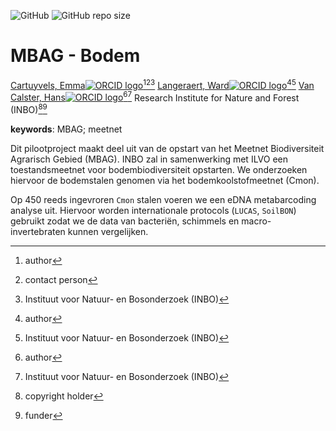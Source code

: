 <!-- spell-check: ignore:start -->
<!-- badges: start -->
![GitHub](https://img.shields.io/github/license/inbo/mbag-bodem)
![GitHub repo size](https://img.shields.io/github/repo-size/inbo/mbag-bodem)
<!-- badges: end -->

# MBAG - Bodem

[Cartuyvels, Emma![ORCID logo](https://info.orcid.org/wp-content/uploads/2019/11/orcid_16x16.png)](https://orcid.org/0000-0001-7856-6360)[^aut][^cre][^inbo.be]
[Langeraert, Ward![ORCID logo](https://info.orcid.org/wp-content/uploads/2019/11/orcid_16x16.png)](https://orcid.org/0000-0002-5900-8109)[^aut][^inbo.be]
[Van Calster, Hans![ORCID logo](https://info.orcid.org/wp-content/uploads/2019/11/orcid_16x16.png)](https://orcid.org/0000-0001-8595-8426)[^aut][^inbo.be]
Research Institute for Nature and Forest (INBO)[^cph][^fnd]

[^cph]: copyright holder
[^fnd]: funder
[^aut]: author
[^cre]: contact person
[^inbo.be]: Instituut voor Natuur- en Bosonderzoek (INBO)

**keywords**: MBAG; meetnet
<!-- spell-check: ignore:end -->

<!-- community: inbo -->

<!-- description: start -->
Dit pilootproject maakt deel uit van de opstart van het Meetnet Biodiversiteit Agrarisch Gebied (MBAG). INBO zal in samenwerking met ILVO een toestandsmeetnet voor bodembiodiversiteit opstarten. We onderzoeken hiervoor de bodemstalen genomen via het bodemkoolstofmeetnet (Cmon).

Op 450 reeds ingevroren `Cmon` stalen voeren we een eDNA metabarcoding analyse uit. Hiervoor worden internationale protocols (`LUCAS`, `SoilBON`) gebruikt zodat we de data van bacteriën, schimmels en macro-invertebraten kunnen vergelijken.
<!-- description: end -->

